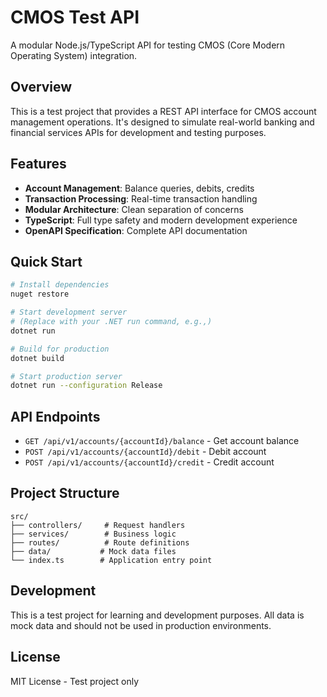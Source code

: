 # CMOS Test API

A modular Node.js/TypeScript API for testing CMOS (Core Modern Operating System) integration.

## Overview

This is a test project that provides a REST API interface for CMOS account management operations. It's designed to simulate real-world banking and financial services APIs for development and testing purposes.

## Features

- **Account Management**: Balance queries, debits, credits
- **Transaction Processing**: Real-time transaction handling
- **Modular Architecture**: Clean separation of concerns
- **TypeScript**: Full type safety and modern development experience
- **OpenAPI Specification**: Complete API documentation

## Quick Start

```bash
# Install dependencies
nuget restore

# Start development server
# (Replace with your .NET run command, e.g.,)
dotnet run

# Build for production
dotnet build

# Start production server
dotnet run --configuration Release
```

## API Endpoints

- `GET /api/v1/accounts/{accountId}/balance` - Get account balance
- `POST /api/v1/accounts/{accountId}/debit` - Debit account
- `POST /api/v1/accounts/{accountId}/credit` - Credit account

## Project Structure

```
src/
├── controllers/     # Request handlers
├── services/        # Business logic
├── routes/          # Route definitions
├── data/           # Mock data files
└── index.ts        # Application entry point
```

## Development

This is a test project for learning and development purposes. All data is mock data and should not be used in production environments.

## License

MIT License - Test project only 